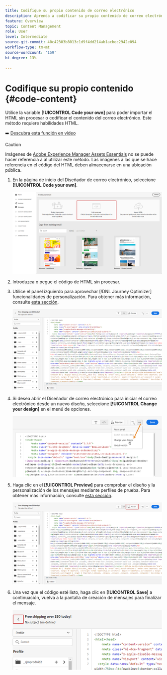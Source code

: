 ```yaml
---
title: Codifique su propio contenido de correo electrónico
description: Aprenda a codificar su propio contenido de correo electrónico
feature: Overview
topic: Content Management
role: User
level: Intermediate
source-git-commit: 40c42303b8013c1d9f4dd214ab1acbec2942e094
workflow-type: tm+mt
source-wordcount: '159'
ht-degree: 13%

---
```


# Codifique su propio contenido {#code-content}

Utilice la variable **[!UICONTROL Code your own]** para poder importar el HTML sin procesar o codificar el contenido del correo electrónico. Este método requiere habilidades HTML.

➡️ [Descubra esta función en vídeo](#video)

>[!CAUTION]
>
> Imágenes de [Adobe Experience Manager Assets Essentials](assets-essentials.md) no se puede hacer referencia a al utilizar este método. Las imágenes a las que se hace referencia en el código del HTML deben almacenarse en una ubicación pública.

1. En la página de inicio del Diseñador de correo electrónico, seleccione **[!UICONTROL Code your own]**.

   ![](assets/code-your-own.png)

1. Introduzca o pegue el código de HTML sin procesar.

1. Utilice el panel izquierdo para aprovechar [!DNL Journey Optimizer] funcionalidades de personalización. Para obtener más información, consulte [esta sección](../personalization/personalize.md).

   ![](assets/code-editor.png)

1. Si desea abrir el Diseñador de correo electrónico para iniciar el correo electrónico desde un nuevo diseño, seleccione **[!UICONTROL Change your design]** en el menú de opciones.

   ![](assets/code-editor-change-design.png)

1. Haga clic en el **[!UICONTROL Preview]** para comprobar el diseño y la personalización de los mensajes mediante perfiles de prueba. Para obtener más información, consulte [esta sección](preview.md).

   ![](assets/code-editor-preview.png)

1. Una vez que el código esté listo, haga clic en **[!UICONTROL Save]** a continuación, vuelva a la pantalla de creación de mensajes para finalizar el mensaje.

   ![](assets/code-editor-save.png)
